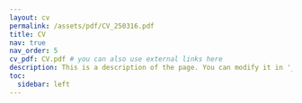 ```yaml
---
layout: cv
permalink: /assets/pdf/CV_250316.pdf
title: CV
nav: true
nav_order: 5
cv_pdf: CV.pdf # you can also use external links here
description: This is a description of the page. You can modify it in '_pages/cv.md'. You can also change or remove the top pdf download button.
toc:
  sidebar: left
---
```

